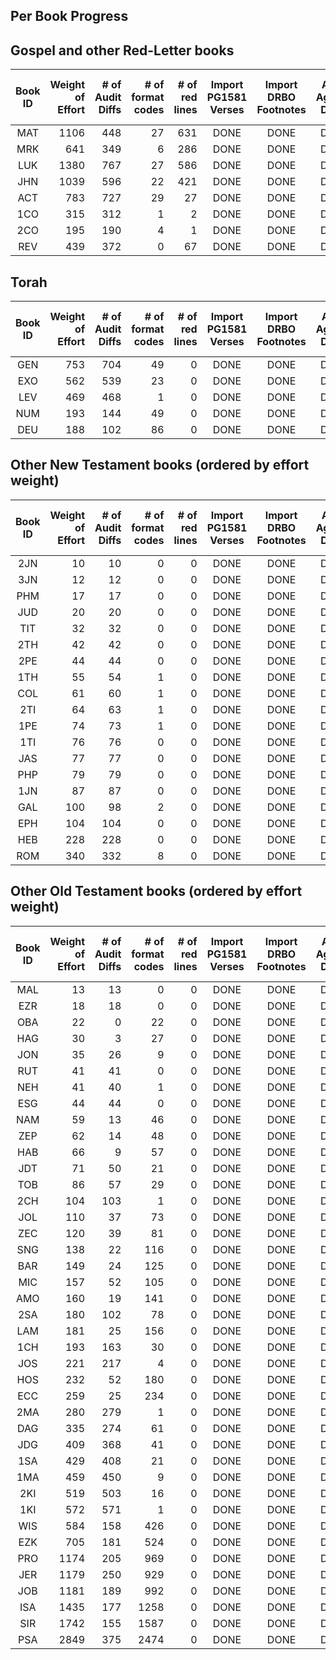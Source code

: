 

## Per Book Progress

## Gospel and other Red-Letter books

|Book ID | Weight<br>of<br>Effort | # of<br>Audit<br>Diffs<br> | # of<br>format<br>codes | # of<br>red<br>lines | Import<br>PG1581<br>Verses | Import<br>DRBO<br>Footnotes | Audit<br>Against<br>DRBO | Which<br>Matches<br>1971-TAN | Apply<br>Audit<br>Diffs | Apply<br>format<br>Codes | Apply<br>Red<br>Codes |
| :---:  |  ---:   |  ---:   |  ---:   |  ---:   |  :---:  |  :---:  |  :---:  |  :---:  |  :---:  |  :---:  |  :---:  |
| MAT | 1106 |  448 |   27 |  631 | DONE | DONE | DONE |      |      |      |    | 
| MRK |  641 |  349 |    6 |  286 | DONE | DONE | DONE |      |      |      |    | 
| LUK | 1380 |  767 |   27 |  586 | DONE | DONE | DONE |      |      |      |    | 
| JHN | 1039 |  596 |   22 |  421 | DONE | DONE | DONE |      |      |      |    | 
| ACT |  783 |  727 |   29 |   27 | DONE | DONE | DONE |      |      |      |    | 
| 1CO |  315 |  312 |    1 |    2 | DONE | DONE | DONE |      |      |      |    | 
| 2CO |  195 |  190 |    4 |    1 | DONE | DONE | DONE |      |      |      |    | 
| REV |  439 |  372 |    0 |   67 | DONE | DONE | DONE |      |      |      |    | 

## Torah

|Book ID | Weight<br>of<br>Effort | # of<br>Audit<br>Diffs<br> | # of<br>format<br>codes | # of<br>red<br>lines | Import<br>PG1581<br>Verses | Import<br>DRBO<br>Footnotes | Audit<br>Against<br>DRBO | Which<br>Matches<br>1971-TAN | Apply<br>Audit<br>Diffs | Apply<br>format<br>Codes |
| :---:  |  ---:   |  ---:   |  ---:   |  ---:   |  :---:  |  :---:  |  :---:  |  :---:  |  :---:  |  :---:  |
| GEN |  753 |  704 |   49 |    0 | DONE | DONE | DONE |      |      |      |
| EXO |  562 |  539 |   23 |    0 | DONE | DONE | DONE |      |      |      |
| LEV |  469 |  468 |    1 |    0 | DONE | DONE | DONE |      |      |      |
| NUM |  193 |  144 |   49 |    0 | DONE | DONE | DONE |      |      |      |
| DEU |  188 |  102 |   86 |    0 | DONE | DONE | DONE |      |      |      |

## Other New Testament books (ordered by effort weight)

|Book ID | Weight<br>of<br>Effort | # of<br>Audit<br>Diffs<br> | # of<br>format<br>codes | # of<br>red<br>lines | Import<br>PG1581<br>Verses | Import<br>DRBO<br>Footnotes | Audit<br>Against<br>DRBO | Which<br>Matches<br>1971-TAN | Apply<br>Audit<br>Diffs | Apply<br>format<br>Codes |
| :---:  |  ---:   |  ---:   |  ---:   |  ---:   |  :---:  |  :---:  |  :---:  |  :---:  |  :---:  |  :---:  |
| 2JN |   10 |   10 |    0 |    0 | DONE | DONE | DONE |      |      |      |
| 3JN |   12 |   12 |    0 |    0 | DONE | DONE | DONE |      |      |      |
| PHM |   17 |   17 |    0 |    0 | DONE | DONE | DONE |      |      |      |
| JUD |   20 |   20 |    0 |    0 | DONE | DONE | DONE |      |      |      |
| TIT |   32 |   32 |    0 |    0 | DONE | DONE | DONE |      |      |      |
| 2TH |   42 |   42 |    0 |    0 | DONE | DONE | DONE |      |      |      |
| 2PE |   44 |   44 |    0 |    0 | DONE | DONE | DONE |      |      |      |
| 1TH |   55 |   54 |    1 |    0 | DONE | DONE | DONE |      |      |      |
| COL |   61 |   60 |    1 |    0 | DONE | DONE | DONE |      |      |      |
| 2TI |   64 |   63 |    1 |    0 | DONE | DONE | DONE |      |      |      |
| 1PE |   74 |   73 |    1 |    0 | DONE | DONE | DONE |      |      |      |
| 1TI |   76 |   76 |    0 |    0 | DONE | DONE | DONE |      |      |      |
| JAS |   77 |   77 |    0 |    0 | DONE | DONE | DONE |      |      |      |
| PHP |   79 |   79 |    0 |    0 | DONE | DONE | DONE |      |      |      |
| 1JN |   87 |   87 |    0 |    0 | DONE | DONE | DONE |      |      |      |
| GAL |  100 |   98 |    2 |    0 | DONE | DONE | DONE |      |      |      |
| EPH |  104 |  104 |    0 |    0 | DONE | DONE | DONE |      |      |      |
| HEB |  228 |  228 |    0 |    0 | DONE | DONE | DONE |      |      |      |
| ROM |  340 |  332 |    8 |    0 | DONE | DONE | DONE |      |      |      |

## Other Old Testament books (ordered by effort weight)

|Book ID | Weight<br>of<br>Effort | # of<br>Audit<br>Diffs<br> | # of<br>format<br>codes | # of<br>red<br>lines | Import<br>PG1581<br>Verses | Import<br>DRBO<br>Footnotes | Audit<br>Against<br>DRBO | Which<br>Matches<br>1971-TAN | Apply<br>Audit<br>Diffs | Apply<br>format<br>Codes |
| :---:  |  ---:   |  ---:   |  ---:   |  ---:   |  :---:  |  :---:  |  :---:  |  :---:  |  :---:  |  :---:  |
| MAL |   13 |   13 |    0 |    0 | DONE | DONE | DONE |      |      |      |
| EZR |   18 |   18 |    0 |    0 | DONE | DONE | DONE |      |      |      |
| OBA |   22 |    0 |   22 |    0 | DONE | DONE | DONE |      |      |      |
| HAG |   30 |    3 |   27 |    0 | DONE | DONE | DONE |      |      |      |
| JON |   35 |   26 |    9 |    0 | DONE | DONE | DONE |      |      |      |
| RUT |   41 |   41 |    0 |    0 | DONE | DONE | DONE |      |      |      |
| NEH |   41 |   40 |    1 |    0 | DONE | DONE | DONE |      |      |      |
| ESG |   44 |   44 |    0 |    0 | DONE | DONE | DONE |      |      |      |
| NAM |   59 |   13 |   46 |    0 | DONE | DONE | DONE |      |      |      |
| ZEP |   62 |   14 |   48 |    0 | DONE | DONE | DONE |      |      |      |
| HAB |   66 |    9 |   57 |    0 | DONE | DONE | DONE |      |      |      |
| JDT |   71 |   50 |   21 |    0 | DONE | DONE | DONE |      |      |      |
| TOB |   86 |   57 |   29 |    0 | DONE | DONE | DONE |      |      |      |
| 2CH |  104 |  103 |    1 |    0 | DONE | DONE | DONE |      |      |      |
| JOL |  110 |   37 |   73 |    0 | DONE | DONE | DONE |      |      |      |
| ZEC |  120 |   39 |   81 |    0 | DONE | DONE | DONE |      |      |      |
| SNG |  138 |   22 |  116 |    0 | DONE | DONE | DONE |      |      |      |
| BAR |  149 |   24 |  125 |    0 | DONE | DONE | DONE |      |      |      |
| MIC |  157 |   52 |  105 |    0 | DONE | DONE | DONE |      |      |      |
| AMO |  160 |   19 |  141 |    0 | DONE | DONE | DONE |      |      |      |
| 2SA |  180 |  102 |   78 |    0 | DONE | DONE | DONE |      |      |      |
| LAM |  181 |   25 |  156 |    0 | DONE | DONE | DONE |      |      |      |
| 1CH |  193 |  163 |   30 |    0 | DONE | DONE | DONE |      |      |      |
| JOS |  221 |  217 |    4 |    0 | DONE | DONE | DONE |      |      |      |
| HOS |  232 |   52 |  180 |    0 | DONE | DONE | DONE |      |      |      |
| ECC |  259 |   25 |  234 |    0 | DONE | DONE | DONE |      |      |      |
| 2MA |  280 |  279 |    1 |    0 | DONE | DONE | DONE |      |      |      |
| DAG |  335 |  274 |   61 |    0 | DONE | DONE | DONE |      |      |      |
| JDG |  409 |  368 |   41 |    0 | DONE | DONE | DONE |      |      |      |
| 1SA |  429 |  408 |   21 |    0 | DONE | DONE | DONE |      |      |      |
| 1MA |  459 |  450 |    9 |    0 | DONE | DONE | DONE |      |      |      |
| 2KI |  519 |  503 |   16 |    0 | DONE | DONE | DONE |      |      |      |
| 1KI |  572 |  571 |    1 |    0 | DONE | DONE | DONE |      |      |      |
| WIS |  584 |  158 |  426 |    0 | DONE | DONE | DONE |      |      |      |
| EZK |  705 |  181 |  524 |    0 | DONE | DONE | DONE |      |      |      |
| PRO | 1174 |  205 |  969 |    0 | DONE | DONE | DONE |      |      |      |
| JER | 1179 |  250 |  929 |    0 | DONE | DONE | DONE |      |      |      |
| JOB | 1181 |  189 |  992 |    0 | DONE | DONE | DONE |      |      |      |
| ISA | 1435 |  177 | 1258 |    0 | DONE | DONE | DONE |      |      |      |
| SIR | 1742 |  155 | 1587 |    0 | DONE | DONE | DONE |      |      |      |
| PSA | 2849 |  375 | 2474 |    0 | DONE | DONE | DONE |      |      |      |

